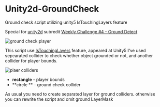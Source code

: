 # Unity2d-GroundCheck
Ground check script utilizing unity5 IsTouchingLayers feature

Special for [unity2d](http://www.reddit.com/r/Unity2D/) subredit [Weekly Challenge #4 - Ground Detect]( http://www.reddit.com/r/Unity2D/comments/3752yr/weekly_challenge_4_ground_detect/)


![ground check player](http://storage4.static.itmages.ru/i/15/0525/h_1432542105_8352942_bbd8f303f4.png)

This script use [IsTouchingLayers](http://docs.unity3d.com/ScriptReference/Collider2D.IsTouchingLayers.html) feature, appeared at Unity5
I've used sepearated collider to check whether object grounded or not, and another collider for player bounds.

![plaer colliders](http://storage2.static.itmages.ru/i/15/0525/h_1432541007_6848111_50251b75f1.png)

* **rectangle** - player bounds
* **circle ** - ground check collider


As usual you need to create separated layer for ground colliders. otherwise you can rewrite the script and omit ground LayerMask
